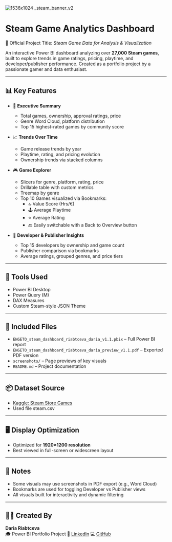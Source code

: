 ![1536x1024 _steam_banner_v2](https://github.com/user-attachments/assets/a24f0a4c-9b97-483f-9c61-0b38c48cd6f6)
# Steam Game Analytics Dashboard

🔹 Official Project Title: *Steam Game Data for Analysis & Visualization*

An interactive Power BI dashboard analyzing over **27,000 Steam games**, built to explore trends in game ratings, pricing, playtime, and developer/publisher performance. Created as a portfolio project by a passionate gamer and data enthusiast.

---

## 📊 Key Features

- 🧠 **Executive Summary**
  - Total games, ownership, approval ratings, price
  - Genre Word Cloud, platform distribution
  - Top 15 highest-rated games by community score

- 📈 **Trends Over Time**
  - Game release trends by year
  - Playtime, rating, and pricing evolution
  - Ownership trends via stacked columns
  
- 🎮 **Game Explorer**
  - Slicers for genre, platform, rating, price
  - Drillable table with custom metrics
  - Treemap by genre
  - Top 10 Games visualized via Bookmarks:
    - 🔝 Value Score (Hrs/€)
    - 🕹️ Average Playtime
    - ⭐ Average Rating
    - 🔙 Easily switchable with a Back to Overview button

- 🏢 **Developer & Publisher Insights**
  - Top 15 developers by ownership and game count
  - Publisher comparison via bookmarks
  - Average ratings, grouped genres, and price tiers

---

## 🧰 Tools Used

- Power BI Desktop  
- Power Query (M)  
- DAX Measures 
- Custom Steam-style JSON Theme

---

## 📁 Included Files

- `ENGETO_steam_dashboard_riabtceva_daria_v1.1.pbix` – Full Power BI report  
- `ENGETO_steam_dashboard_riabtceva_daria_preview_v1.1.pdf` – Exported PDF version  
- `screenshots/` – Page previews of key visuals
- `README.md` – Project documentation 

---

## 📦 Dataset Source

- [Kaggle: Steam Store Games](https://www.kaggle.com/datasets/nikdavis/steam-store-games)
- Used file steam.csv

---

## 🖥️ Display Optimization

- Optimized for **1920×1200 resolution**
- Best viewed in full-screen or widescreen layout

---

## 📝 Notes

- Some visuals may use screenshots in PDF export (e.g., Word Cloud)
- Bookmarks are used for toggling Developer vs Publisher views
- All visuals built for interactivity and dynamic filtering

---

## 👩‍💻 Created By

**Daria Riabtceva**  
🎓 Power BI Portfolio Project
🔗 [LinkedIn](https://www.linkedin.com/in/daria-riabtceva/)
💻 [GitHub](https://github.com/daria7410)
